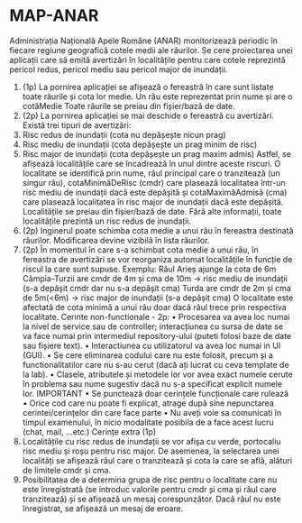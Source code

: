 # MAP-ANAR

Administrația Națională Apele Române (ANAR) monitorizează periodic în fiecare regiune geografică
cotele medii ale râurilor.
Se cere proiectarea unei aplicații care să emită avertizări în localitățile pentru care cotele reprezintă
pericol redus, pericol mediu sau pericol major de inundații.
1. (1p) La pornirea aplicației se afișează o fereastră în care sunt listate toate râurile și cota lor
medie.
Un râu este reprezentat prin nume și are o cotăMedie
Toate râurile se preiau din fișier/bază de date.
2. (2p) La pornirea aplicației se mai deschide o fereastră cu avertizări.
Există trei tipuri de avertizări:
1. Risc redus de inundații (cota nu depășește nicun prag)
2. Risc mediu de inundații (cota depășește un prag minim de risc)
3. Risc major de inundații (cota depășește un prag maxim admis)
Astfel, se afișează localitățile care se încadrează în unul dintre aceste riscuri.
O localitate se identifică prin nume, râul principal care o tranzitează (un singur râu),
cotaMinimăDeRisc (cmdr) care plasează localitatea într-un risc mediu de inundații dacă este
depășită și cotaMaximăAdmisă (cma) care plasează localitatea în risc major de inundații dacă este
depășită.
Localitățile se preiau din fișier/bază de date.
Fără alte informații, toate localitățile prezintă un risc redus de inundații.
3. (2p) Inginerul poate schimba cota medie a unui râu în fereastra destinată râurilor. Modificarea
devine vizibilă în lista râurilor.
4. (2p) În momentul în care s-a schimbat cota medie a unui râu, în fereastra de avertizări se vor
reorganiza automat localitățile în funcție de riscul la care sunt supuse.
Exemplu:
Râul Arieș ajunge la cota de 6m
Câmpia-Turzii are cmdr de 4m și cma de 10m -> risc mediu de inundații
(s-a depășit cmdr dar nu s-a depășit cma)
Turda are cmdr de 2m și cma de 5m(<6m) -> risc major de inundații (s-a depășit cma)
O localitate este afectată de cota minimă a unui râu doar dacă râul trece prin respectiva
localitate.
Cerinte non-functionale - 2p:
• Procesarea va avea loc numai la nivel de service sau de controller; interacțiunea cu sursa de date se
va face numai prin intermediul repository-ului (puteti folosi baze de date sau fișiere text).
• Interactiunea cu utilizatorul va avea loc numai in UI (GUI).
• Se cere eliminarea codului care nu este folosit, precum și a functionalitatilor care nu s-au cerut (dacă
ați lucrat cu ceva template de la lab).
• Clasele, atributele și metodele lor vor avea exact numele cerute în problema sau nume sugestiv dacă
nu s-a specificat explicit numele lor.
IMPORTANT
• Se punctează doar cerințele funcționale care rulează
• Orice cod care nu poate fi explicat, atrage după sine nepunctarea cerintei/cerințelor din care face
parte
• Nu aveți voie sa comunicati în timpul examenului, în nicio modalitate posibila de a face acest lucru
(chat, mail, …etc.)
Cerințe extra (1p)
1. Localitățile cu risc redus de inundații se vor afișa cu verde, portocaliu risc mediu și roșu
pentru risc major. De asemenea, la selectarea unei localități se afișează râul care o tranzitează
și cota la care se află, alături de limitele cmdr și cma.
2. Posibilitatea de a determina grupa de risc pentru o localitate care nu este înregistrată (se
introduc valorile pentru cmdr și cma și râul care tranzitează) și se afișează un mesaj
corespunzător. Dacă râul nu este înregistrat, se afișează un mesaj de eroare.
